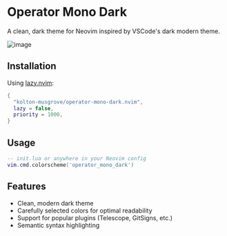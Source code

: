 # Operator Mono Dark

A clean, dark theme for Neovim inspired by VSCode's dark modern theme.

![image](https://github.com/user-attachments/assets/e221f83a-a9e4-482b-8223-b8313820ba68)


## Installation

Using [lazy.nvim](https://github.com/folke/lazy.nvim):

```lua
{
  "kolton-musgrove/operator-mono-dark.nvim",
  lazy = false,
  priority = 1000,
}
```

## Usage

```lua
-- init.lua or anywhere in your Neovim config
vim.cmd.colorscheme('operator_mono_dark')
```

## Features

- Clean, modern dark theme
- Carefully selected colors for optimal readability
- Support for popular plugins (Telescope, GitSigns, etc.)
- Semantic syntax highlighting
